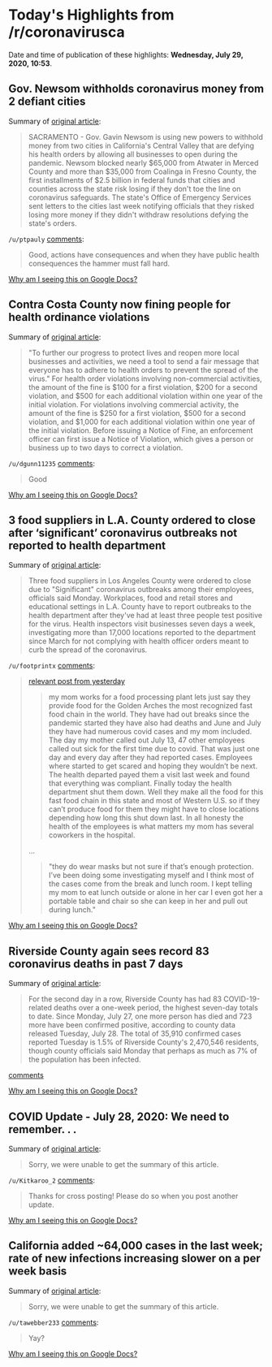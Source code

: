 # Today's Highlights from /r/coronavirusca

Date and time of publication of these highlights: **Wednesday, July 29, 2020, 10:53**.

## Gov. Newsom withholds coronavirus money from 2 defiant cities

Summary of [original article](https://www.mercurynews.com/california-withholds-virus-money-from-2-defiant-cities):

> SACRAMENTO - Gov. Gavin Newsom is using new powers to withhold money from two cities in California's Central Valley that are defying his health orders by allowing all businesses to open during the pandemic. Newsom blocked nearly $65,000 from Atwater in Merced County and more than $35,000 from Coalinga in Fresno County, the first installments of $2.5 billion in federal funds that cities and counties across the state risk losing if they don't toe the line on coronavirus safeguards. The state's Office of Emergency Services sent letters to the cities last week notifying officials that they risked losing more money if they didn't withdraw resolutions defying the state's orders.

`/u/ptpauly` [comments](https://www.reddit.com/r/CoronavirusCA/comments/i029gq/gov_newsom_withholds_coronavirus_money_from_2/):

> Good, actions have consequences and when they have public health consequences the hammer must fall hard.

[Why am I seeing this on Google Docs?](https://docs.google.com/document/d/1Dc6We63vOXIZsc0op-Bt4abqkYjXzOigalQqFxmvvbM/edit?usp=sharing)

## Contra Costa County now fining people for health ordinance violations

Summary of [original article](https://www.contracosta.ca.gov/DocumentCenter/View/67810/Contra-Costa-County-Passes-Urgency-Ordinance-Fines-for-Violations-of-Health-Orders-News-Release-7282020):

> "To further our progress to protect lives and reopen more local businesses and activities, we need a tool to send a fair message that everyone has to adhere to health orders to prevent the spread of the virus." For health order violations involving non-commercial activities, the amount of the fine is $100 for a first violation, $200 for a second violation, and $500 for each additional violation within one year of the initial violation. For violations involving commercial activity, the amount of the fine is $250 for a first violation, $500 for a second violation, and $1,000 for each additional violation within one year of the initial violation. Before issuing a Notice of Fine, an enforcement officer can first issue a Notice of Violation, which gives a person or business up to two days to correct a violation.

`/u/dgunn11235` [comments](https://www.reddit.com/r/CoronavirusCA/comments/hzqgo7/contra_costa_county_now_fining_people_for_health/):

> Good

[Why am I seeing this on Google Docs?](https://docs.google.com/document/d/1Dc6We63vOXIZsc0op-Bt4abqkYjXzOigalQqFxmvvbM/edit?usp=sharing)

## 3 food suppliers in L.A. County ordered to close after ‘significant’ coronavirus outbreaks not reported to health department

Summary of [original article](https://ktla.com/news/local-news/3-food-suppliers-in-l-a-county-ordered-to-close-after-significant-coronavirus-outbreaks/):

> Three food suppliers in Los Angeles County were ordered to close due to "Significant" coronavirus outbreaks among their employees, officials said Monday. Workplaces, food and retail stores and educational settings in L.A. County have to report outbreaks to the health department after they've had at least three people test positive for the virus. Health inspectors visit businesses seven days a week, investigating more than 17,000 locations reported to the department since March for not complying with health officer orders meant to curb the spread of the coronavirus.

`/u/footprintx` [comments](https://www.reddit.com/r/CoronavirusCA/comments/hzg8wq/3_food_suppliers_in_la_county_ordered_to_close/):

> [relevant post from yesterday](https://old.reddit.com/r/CoronavirusCA/comments/hywv1f/la_health_department_finally_shut_down_my_moms/)
> 
> > my mom works for a food processing plant lets just say they provide food for the Golden Arches the most recognized fast food chain in the world. They have had out breaks since the pandemic started they have also had deaths and June and July they have had numerous covid cases and my mom included. The day my mother called out July 13, 47 other employees called out sick for the first time due to covid. That was just one day and every day after they had reported cases. Employees where started to get scared and hoping they wouldn’t be next. The health departed payed them a visit last week and found that everything was compliant. Finally today the health department shut them down. Well they make all the food for this fast food chain in this state and most of Western U.S. so if they can’t produce food for them they might have to close locations depending how long this shut down last. In all honesty the health of the employees is what matters my mom has several coworkers in the hospital.
> 
> ...
> 
> > "they do wear masks but not sure if that’s enough protection. I’ve been doing some investigating myself and I think most of the cases come from the break and lunch room. I kept telling my mom to eat lunch outside or alone in her car I even got her a portable table and chair so she can keep in her and pull out during lunch."

[Why am I seeing this on Google Docs?](https://docs.google.com/document/d/1Dc6We63vOXIZsc0op-Bt4abqkYjXzOigalQqFxmvvbM/edit?usp=sharing)

## Riverside County again sees record 83 coronavirus deaths in past 7 days

Summary of [original article](https://www.pe.com/2020/07/28/riverside-county-again-sees-record-83-coronavirus-deaths-in-past-7-days/):

> For the second day in a row, Riverside County has had 83 COVID-19-related deaths over a one-week period, the highest seven-day totals to date. Since Monday, July 27, one more person has died and 723 more have been confirmed positive, according to county data released Tuesday, July 28. The total of 35,910 confirmed cases reported Tuesday is 1.5% of Riverside County's 2,470,546 residents, though county officials said Monday that perhaps as much as 7% of the population has been infected.

[comments](https://www.reddit.com/r/CoronavirusCA/comments/hzqk2z/riverside_county_again_sees_record_83_coronavirus/)

[Why am I seeing this on Google Docs?](https://docs.google.com/document/d/1Dc6We63vOXIZsc0op-Bt4abqkYjXzOigalQqFxmvvbM/edit?usp=sharing)

## COVID Update - July 28, 2020: We need to remember. . .

Summary of [original article](/r/LosAngeles/comments/hzlaay/covid_update_july_28_2020_we_need_to_remember/):

> Sorry, we were unable to get the summary of this article.

`/u/Kitkaroo_2` [comments](https://www.reddit.com/r/CoronavirusCA/comments/hzlaoh/covid_update_july_28_2020_we_need_to_remember/):

> Thanks for cross posting! Please do so when you post another update.

[Why am I seeing this on Google Docs?](https://docs.google.com/document/d/1Dc6We63vOXIZsc0op-Bt4abqkYjXzOigalQqFxmvvbM/edit?usp=sharing)

## California added ~64,000 cases in the last week; rate of new infections increasing slower on a per week basis

Summary of [original article](https://i.redd.it/d0etmgsd2pd51.png):

> Sorry, we were unable to get the summary of this article.

`/u/tawebber233` [comments](https://www.reddit.com/r/CoronavirusCA/comments/hzqxmd/california_added_64000_cases_in_the_last_week/):

> Yay?

[Why am I seeing this on Google Docs?](https://docs.google.com/document/d/1Dc6We63vOXIZsc0op-Bt4abqkYjXzOigalQqFxmvvbM/edit?usp=sharing)

